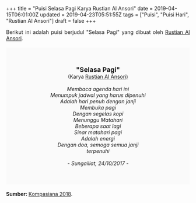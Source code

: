 +++
title = "Puisi Selasa Pagi Karya Rustian Al Ansori"
date = 2019-04-15T06:01:00Z
updated = 2019-04-23T05:51:55Z
tags = ["Puisi", "Puisi Hari", "Rustian Al Ansori"]
draft = false
+++

<div dir="ltr" style="text-align: left;" trbidi="on"><div dir="ltr" style="text-align: left;" trbidi="on"><div dir="ltr" style="text-align: left;" trbidi="on"><div style="text-align: justify;">Berikut ini adalah puisi berjudul "Selasa Pagi" yang dibuat oleh <a href="https://www.kompasiana.com/rustian" target="_blank">Rustian Al Ansori</a>. </div><br /><div style="background: #FAFAFA; font-size: 14px; height: auto; margin: 0 auto; padding: 50px; text-align: center; width: auto;"><span style="font-size: 18px;"><b>"Selasa Pagi"</b></span><br />(Karya <a href="https://www.sekata.web.id/tags/rustian-al-ansori" target="_blank">Rustian Al Ansori)</a> <br /><br /><i>Membaca agenda hari ini<br />Menumpuk jadwal yang harus dipenuhi<br />Adalah hari penuh dengan janji<br />Membuka pagi<br />Dengan segelas kopi<br />Menunggu Matahari<br />Beberapa saat lagi<br />Sinar matahari pagi<br />Adalah energi<br />Dengan doa, semoga semua janji<br />terpenuhi<br /><br />- Sungailiat, 24/10/2017 -</i> </div></div></div><br /><div style="text-align: justify;"><b>Sumber: </b> <a href="https://www.kompasiana.com/rustian/59ee66f9f7afdd6dd65a7332/puisi-selasa-pagi" target="_blank">Kompasiana 2018</a>.</div></div>
